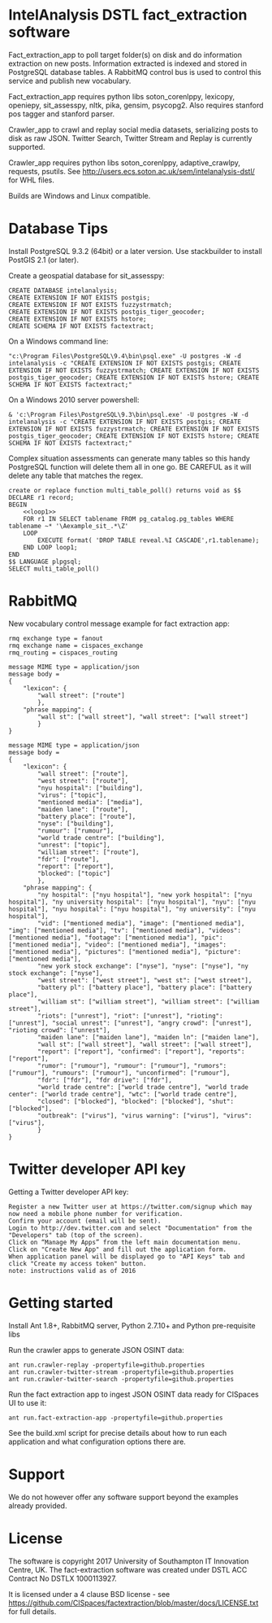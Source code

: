 # IntelAnalysis DSTL fact_extraction software

Fact_extraction_app to poll target folder(s) on disk and do information extraction on new posts. Information extracted is indexed and stored in PostgreSQL database tables. A RabbitMQ control bus is used to control this service and publish new vocabulary.

Fact_extraction_app requires python libs soton_corenlppy, lexicopy, openiepy, sit_assesspy, nltk, pika, gensim, psycopg2. Also requires stanford pos tagger and stanford parser.

Crawler_app to crawl and replay social media datasets, serializing posts to disk as raw JSON. Twitter Search, Twitter Stream and Replay is currently supported.

Crawler_app requires python libs soton_corenlppy, adaptive_crawlpy, requests, psutils. See http://users.ecs.soton.ac.uk/sem/intelanalysis-dstl/ for WHL files.

Builds are Windows and Linux compatible.

# Database Tips

Install PostgreSQL 9.3.2 (64bit) or a later version. Use stackbuilder to install PostGIS 2.1 (or later).

Create a geospatial database for sit_assesspy:

	CREATE DATABASE intelanalysis;
	CREATE EXTENSION IF NOT EXISTS postgis;
	CREATE EXTENSION IF NOT EXISTS fuzzystrmatch;
	CREATE EXTENSION IF NOT EXISTS postgis_tiger_geocoder;
	CREATE EXTENSION IF NOT EXISTS hstore;
	CREATE SCHEMA IF NOT EXISTS factextract;

On a Windows command line:

	"c:\Program Files\PostgreSQL\9.4\bin\psql.exe" -U postgres -W -d intelanalysis -c "CREATE EXTENSION IF NOT EXISTS postgis; CREATE EXTENSION IF NOT EXISTS fuzzystrmatch; CREATE EXTENSION IF NOT EXISTS postgis_tiger_geocoder; CREATE EXTENSION IF NOT EXISTS hstore; CREATE SCHEMA IF NOT EXISTS factextract;"

On a Windows 2010 server powershell:
	
	& 'c:\Program Files\PostgreSQL\9.3\bin\psql.exe' -U postgres -W -d intelanalysis -c "CREATE EXTENSION IF NOT EXISTS postgis; CREATE EXTENSION IF NOT EXISTS fuzzystrmatch; CREATE EXTENSION IF NOT EXISTS postgis_tiger_geocoder; CREATE EXTENSION IF NOT EXISTS hstore; CREATE SCHEMA IF NOT EXISTS factextract;"

Complex situation assessments can generate many tables so this handy PostgreSQL function will delete them all in one go. BE CAREFUL as it will delete any table that matches the regex.

	create or replace function multi_table_poll() returns void as $$
	DECLARE r1 record;
	BEGIN
		<<loop1>>
		FOR r1 IN SELECT tablename FROM pg_catalog.pg_tables WHERE tablename ~* '\Aexample_sit_.*\Z'
		LOOP
			EXECUTE format( 'DROP TABLE reveal.%I CASCADE',r1.tablename);
		END LOOP loop1;
	END
	$$ LANGUAGE plpgsql;
	SELECT multi_table_poll()

# RabbitMQ

New vocabulary control message example for fact extraction app:

	rmq exchange type = fanout
	rmq exchange name = cispaces_exchange
	rmq_routing = cispaces_routing

	message MIME type = application/json
	message body =
	{
		"lexicon": {
			"wall street": ["route"]
			},
		"phrase mapping": {
			"wall st": ["wall street"], "wall street": ["wall street"]
			}
	}

	message MIME type = application/json
	message body =
	{
		"lexicon": {
			"wall street": ["route"],
			"west street": ["route"],
			"nyu hospital": ["building"],
			"virus": ["topic"],
			"mentioned media": ["media"],
			"maiden lane": ["route"],
			"battery place": ["route"],
			"nyse": ["building"],
			"rumour": ["rumour"],
			"world trade centre": ["building"],
			"unrest": ["topic"],
			"william street": ["route"],
			"fdr": ["route"],
			"report": ["report"],
			"blocked": ["topic"]
			},
		"phrase mapping": {
			"ny hospital": ["nyu hospital"], "new york hospital": ["nyu hospital"], "ny university hospital": ["nyu hospital"], "nyu": ["nyu hospital"], "nyu hospital": ["nyu hospital"], "ny university": ["nyu hospital"],
			"vid": ["mentioned media"], "image": ["mentioned media"], "img": ["mentioned media"], "tv": ["mentioned media"], "videos": ["mentioned media"], "footage": ["mentioned media"], "pic": ["mentioned media"], "video": ["mentioned media"], "images": ["mentioned media"], "pictures": ["mentioned media"], "picture": ["mentioned media"],
			"new york stock exchange": ["nyse"], "nyse": ["nyse"], "ny stock exchange": ["nyse"],
			"west street": ["west street"], "west st": ["west street"],
			"battery pl": ["battery place"], "battery place": ["battery place"],
			"william st": ["william street"], "william street": ["william street"],
			"riots": ["unrest"], "riot": ["unrest"], "rioting": ["unrest"], "social unrest": ["unrest"], "angry crowd": ["unrest"], "rioting crowd": ["unrest"],
			"maiden lane": ["maiden lane"], "maiden ln": ["maiden lane"],
			"wall st": ["wall street"], "wall street": ["wall street"],
			"report": ["report"], "confirmed": ["report"], "reports": ["report"],
			"rumor": ["rumour"], "rumour": ["rumour"], "rumors": ["rumour"], "rumours": ["rumour"], "unconfirmed": ["rumour"],
			"fdr": ["fdr"], "fdr drive": ["fdr"],
			"world trade centre": ["world trade centre"], "world trade center": ["world trade centre"], "wtc": ["world trade centre"],
			"closed": ["blocked"], "blocked": ["blocked"], "shut": ["blocked"],
			"outbreak": ["virus"], "virus warning": ["virus"], "virus": ["virus"],
			}
	}

# Twitter developer API key

Getting a Twitter developer API key:

	Register a new Twitter user at https://twitter.com/signup which may now need a mobile phone number for verification.
	Confirm your account (email will be sent).
	Login to http://dev.twitter.com and select "Documentation" from the "Developers" tab (top of the screen).
	Click on “Manage My Apps” from the left main documentation menu.
	Click on "Create New App" and fill out the application form.
	When application panel will be displayed go to "API Keys" tab and click "Create my access token" button.
	note: instructions valid as of 2016

# Getting started

Install Ant 1.8+, RabbitMQ server, Python 2.7.10+ and Python pre-requisite libs

Run the crawler apps to generate JSON OSINT data:

	ant run.crawler-replay -propertyfile=github.properties
	ant run.crawler-twitter-stream -propertyfile=github.properties
	ant run.crawler-twitter-search -propertyfile=github.properties

Run the fact extraction app to ingest JSON OSINT data ready for CISpaces UI to use it:

	ant run.fact-extraction-app -propertyfile=github.properties

See the build.xml script for precise details about how to run each application and what configuration options there are.

# Support

We do not however offer any software support beyond the examples already provided.

# License

The software is copyright 2017 University of Southampton IT Innovation Centre, UK. The fact-extraction software was created under DSTL ACC Contract No DSTLX 1000113927.

It is licensed under a 4 clause BSD license - see https://github.com/CISpaces/factextraction/blob/master/docs/LICENSE.txt for full details.
